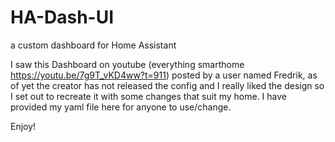 # HA-Dash-UI
a custom dashboard for Home Assistant

I saw this Dashboard on youtube (everything smarthome https://youtu.be/7g9T_vKD4ww?t=911) posted by a user named Fredrik, as of yet the creator has not released the config and I really liked the design so I set out to recreate it with some changes that suit my home. I have provided my yaml file here for anyone to use/change.

Enjoy!
